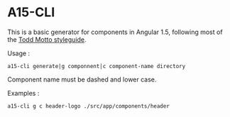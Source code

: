 # A15-CLI

This is a basic generator for components in Angular 1.5, following most of the [Todd Motto styleguide](https://github.com/toddmotto/angular-styleguide).

Usage : 

    a15-cli generate|g componnent|c component-name directory

Component name must be dashed and lower case.

Examples : 

    a15-cli g c header-logo ./src/app/components/header


